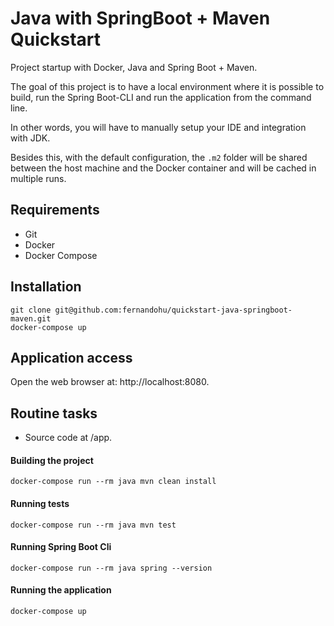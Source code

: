 # Java with SpringBoot + Maven Quickstart

Project startup with Docker, Java and Spring Boot + Maven.

The goal of this project is to have a local environment where it is possible to build, run the Spring Boot-CLI and run the application from the command line.

In other words, you will have to manually setup your IDE and integration with JDK.

Besides this, with the default configuration, the `.m2` folder will be shared between the host machine and the Docker container and will be cached in multiple runs. 

## Requirements

- Git
- Docker
- Docker Compose

## Installation

```
git clone git@github.com:fernandohu/quickstart-java-springboot-maven.git 
docker-compose up
```

## Application access

Open the web browser at: http://localhost:8080.

## Routine tasks

- Source code at /app.

#### Building the project

```
docker-compose run --rm java mvn clean install
```

#### Running tests

```
docker-compose run --rm java mvn test
```

#### Running Spring Boot Cli

```
docker-compose run --rm java spring --version
```

#### Running the application

```
docker-compose up
```
